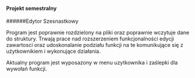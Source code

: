 #### Projekt semestralny

######Edytor Szesnastkowy

Program jest poprawnie rozdzielony na pliki oraz poprawnie wczytuje dane do struktury.
Trwają prace nad rozszerzeniem funkcjonalności edycji zawartosci oraz udoskonalanie podziału funkcji na te komunikujące się  z użytkownikiem i wykonujące działania.

Aktualny program jest wyposazony w menu uzytkownika i zaślepki dla wywołań funkcji.
